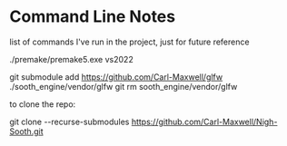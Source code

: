 # Command Line Notes

list of commands I've run in the project, just for future reference

./premake/premake5.exe vs2022

git submodule add https://github.com/Carl-Maxwell/glfw ./sooth_engine/vendor/glfw
git rm sooth_engine/vendor/glfw


to clone the repo:

git clone --recurse-submodules https://github.com/Carl-Maxwell/Nigh-Sooth.git


